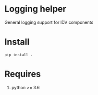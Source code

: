 # Logging helper
General logging support for IDV components

# Install
`pip install .`

# Requires
1. python >= 3.6